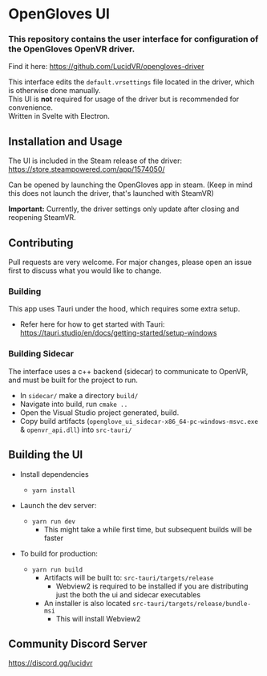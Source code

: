 # OpenGloves UI

### This repository contains the user interface for configuration of the OpenGloves OpenVR driver.  
Find it here: https://github.com/LucidVR/opengloves-driver

This interface edits the `default.vrsettings` file located in the driver, which is otherwise done manually.  
This UI is **not** required for usage of the driver but is recommended for convenience.  
Written in Svelte with Electron.

## Installation and Usage
The UI is included in the Steam release of the driver:
https://store.steampowered.com/app/1574050/ 

Can be opened by launching the OpenGloves app in steam. 
(Keep in mind this does not launch the driver, that's launched with SteamVR)

 __Important:__ Currently, the driver settings only update after closing and reopening SteamVR.
 
 ## Contributing
Pull requests are very welcome. For major changes, please open an issue first to discuss what you would like to change.

### Building
This app uses Tauri under the hood, which requires some extra setup.  
* Refer here for how to get started with Tauri: https://tauri.studio/en/docs/getting-started/setup-windows


### Building Sidecar
The interface uses a c++ backend (sidecar) to communicate to OpenVR, and must be built for the project to run.
* In `sidecar/` make a directory `build/`
* Navigate into build, run `cmake ..`
* Open the Visual Studio project generated, build.
* Copy build artifacts (`openglove_ui_sidecar-x86_64-pc-windows-msvc.exe` & `openvr_api.dll`) into `src-tauri/`

## Building the UI
* Install dependencies
    * `yarn install`
    
* Launch the dev server:
    * `yarn run dev`
        * This might take a while first time, but subsequent builds will be faster
    
* To build for production:
    * `yarn run build`
        * Artifacts will be built to: `src-tauri/targets/release`
            * Webview2 is required to be installed if you are distributing just the both the ui and sidecar executables
        * An installer is also located `src-tauri/targets/release/bundle-msi`
           * This will install Webview2
## Community Discord Server
https://discord.gg/lucidvr


